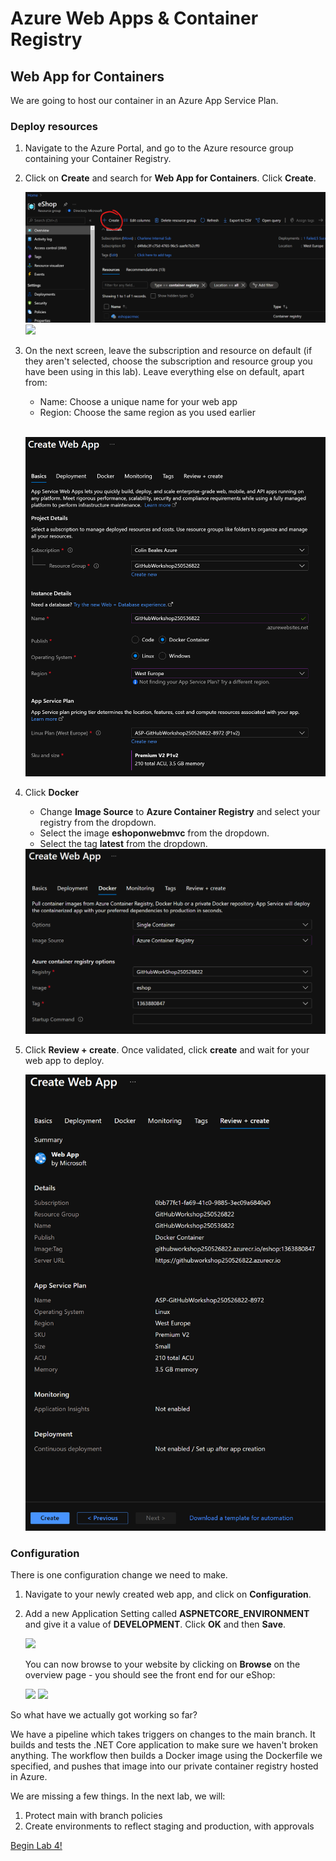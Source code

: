 # Azure Web Apps & Container Registry

## Web App for Containers

We are going to host our container in an Azure App Service Plan. 

### Deploy resources

1. Navigate to the Azure Portal, and go to the Azure resource group containing your Container Registry. 

1. Click on **Create** and search for **Web App for Containers**.  Click **Create**.

    <img src="imgs/addresource.PNG">

    <img src="imgs/create.PNG">

1. On the next screen, leave the subscription and resource on default (if they aren't selected, choose the subscription and resource group you have been using in this lab). Leave everything else on default, apart from:

    * Name: Choose a unique name for your web app
    * Region: Choose the same region as you used earlier

    <br><img src="imgs/options1.PNG">

1. Click **Docker**

    * Change **Image Source** to **Azure Container Registry** and select your registry from the dropdown.  
    * Select the image **eshoponwebmvc** from the dropdown. 
    * Select the tag **latest** from the dropdown. 

    <img src="imgs/options2.PNG">

1. Click **Review + create**. Once validated, click **create** and wait for your web app to deploy.

    <img src="imgs/createfinal.PNG">

### Configuration

There is one configuration change we need to make.  

1. Navigate to your newly created web app, and click on **Configuration**.

1. Add a new Application Setting called **ASPNETCORE_ENVIRONMENT** and give it a value of **DEVELOPMENT**. Click **OK** and then **Save**.

    <img src="imgs/config.PNG">

    You can now browse to your website by clicking on **Browse** on the overview page - you should see the front end for our eShop:

    <img src="imgs/browse.PNG">
    <img src="imgs/website.PNG">

So what have we actually got working so far? 

We have a pipeline which takes triggers on changes to the main branch. It builds and tests the .NET Core application to make sure we haven't broken anything. The workflow then builds a Docker image using the Dockerfile we specified, and pushes that image into our private container registry hosted in Azure.

We are missing a few things. In the next lab, we will:

1. Protect main with branch policies
1. Create environments to reflect staging and production, with approvals

[Begin Lab 4!](../lab.4/lab.4.md)

